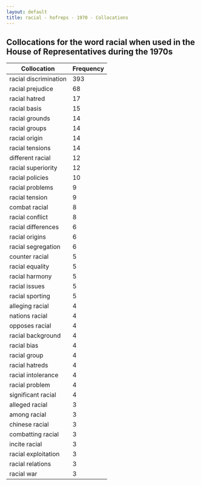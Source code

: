 ```yaml
---
layout: default
title: racial - hofreps - 1970 - Collocations
---
```

## Collocations for the word **racial** when used in the House of Representatives during the 1970s

| Collocation | Frequency |
|--------------|----------------|
|racial discrimination|393|
|racial prejudice|68|
|racial hatred|17|
|racial basis|15|
|racial grounds|14|
|racial groups|14|
|racial origin|14|
|racial tensions|14|
|different racial|12|
|racial superiority|12|
|racial policies|10|
|racial problems|9|
|racial tension|9|
|combat racial|8|
|racial conflict|8|
|racial differences|6|
|racial origins|6|
|racial segregation|6|
|counter racial|5|
|racial equality|5|
|racial harmony|5|
|racial issues|5|
|racial sporting|5|
|alleging racial|4|
|nations racial|4|
|opposes racial|4|
|racial background|4|
|racial bias|4|
|racial group|4|
|racial hatreds|4|
|racial intolerance|4|
|racial problem|4|
|significant racial|4|
|alleged racial|3|
|among racial|3|
|chinese racial|3|
|combatting racial|3|
|incite racial|3|
|racial exploitation|3|
|racial relations|3|
|racial war|3|
